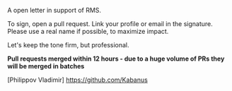 A open letter in support of RMS.

To sign, open a pull request. Link your profile or email in the signature. Please use a real name if possible, to maximize impact.

Let's keep the tone firm, but professional.


**Pull requests merged within 12 hours - due to a huge volume of PRs they will be merged in batches**

[Philippov Vladimir] https://github.com/Kabanus 
